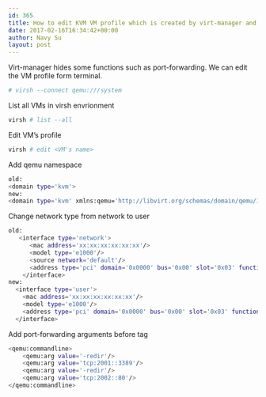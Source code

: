 ```yaml
---
id: 365
title: How to edit KVM VM profile which is created by virt-manager and add port-forwarding function?
date: 2017-02-16T16:34:42+00:00
author: Navy Su
layout: post
---
```

Virt-manager hides some functions such as port-forwarding. We can edit the VM profile form terminal.

~~~bash
# virsh --connect qemu:///system
~~~

List all VMs in virsh envrionment
  

~~~bash
virsh # list --all
~~~

Edit VM&#8217;s profile
  

~~~bash
virsh # edit <VM's name>
~~~

Add qemu namespace 

~~~bash
old:
<domain type='kvm'>
new:
<domain type='kvm' xmlns:qemu='http://libvirt.org/schemas/domain/qemu/1.0'>

~~~

Change network type from network to user

~~~bash
old:
   <interface type='network'>
      <mac address='xx:xx:xx:xx:xx:xx'/>
      <model type='e1000'/>
      <source network='default'/>
      <address type='pci' domain='0x0000' bus='0x00' slot='0x03' function='0x0'/>
    </interface>
new:
  <interface type='user'>
    <mac address='xx:xx:xx:xx:xx:xx'/>
    <model type='e1000'/>
    <address type='pci' domain='0x0000' bus='0x00' slot='0x03' function='0x0'/>
  </interface>

~~~

Add port-forwarding arguments before tag </domain>
  

~~~bash
<qemu:commandline>
    <qemu:arg value='-redir'/>
    <qemu:arg value='tcp:2001::3389'/>
    <qemu:arg value='-redir'/>
    <qemu:arg value='tcp:2002::80'/>
</qemu:commandline>
~~~

